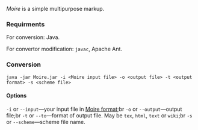 *Moire* is a simple multipurpose markup.

### Requirments ###

For conversion: Java.

For convertor modification: ``javac``, Apache Ant.

### Conversion ###


    java -jar Moire.jar -i <Moire input file> -o <output file> -t <output format> -s <scheme file>
    

#### Options ####

``-i`` or ``--input``—your input file in [Moire format](#syntax);br
``-o`` or ``--output``—output file;br
``-t`` or ``--to``—format of output file. May be ``tex``, ``html``, ``text`` or ``wiki``;br
``-s`` or ``--scheme``—scheme file name.
